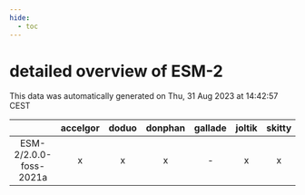 ```yaml
---
hide:
  - toc
---
```


detailed overview of ESM-2
==========================


This data was automatically generated on Thu, 31 Aug 2023 at 14:42:57 CEST  

| |accelgor|doduo|donphan|gallade|joltik|skitty|swalot|victini|
| :---: | :---: | :---: | :---: | :---: | :---: | :---: | :---: | :---: |
|ESM-2/2.0.0-foss-2021a|x|x|x|-|x|x|x|x|
